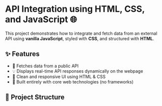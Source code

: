 # API Integration using HTML, CSS, and JavaScript 🌐

This project demonstrates how to integrate and fetch data from an external API using **vanilla JavaScript**, styled with **CSS**, and structured with **HTML**.

## ✨ Features

- 🔗 Fetches data from a public API
- 💡 Displays real-time API responses dynamically on the webpage
- 🎨 Clean and responsive UI using HTML & CSS
- 🧠 Built entirely with core web technologies (no frameworks)

## 📂 Project Structure

